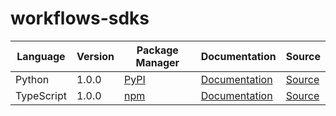 # workflows-sdks

|Language|Version|Package Manager|Documentation|Source|
|-|-|-|-|-|
|Python|1.0.0|[PyPI](https://pypi.org/project/leap-workflows-python-sdk/1.0.0)|[Documentation](https://github.com/leap-ai/workflows-sdks/tree/main/sdks/python/README.md)|[Source](https://github.com/leap-ai/workflows-sdks/tree/main/sdks/python)|
|TypeScript|1.0.0|[npm](https://www.npmjs.com/package/@leap-ai/workflows/v/1.0.0)|[Documentation](https://github.com/leap-ai/workflows-sdks/tree/main/sdks/typescript/README.md)|[Source](https://github.com/leap-ai/workflows-sdks/tree/main/sdks/typescript)|